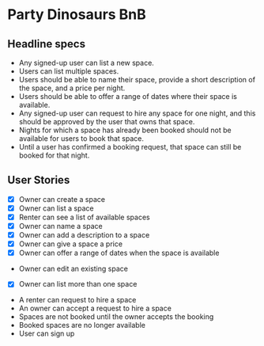 # Party Dinosaurs BnB

## Headline specs

- Any signed-up user can list a new space.
- Users can list multiple spaces.
- Users should be able to name their space, provide a short description of the space, and a price per night.
- Users should be able to offer a range of dates where their space is available.
- Any signed-up user can request to hire any space for one night, and this should be approved by the user   that owns that space.
- Nights for which a space has already been booked should not be available for users to book that space.
- Until a user has confirmed a booking request, that space can still be booked for that night.


## User Stories

- [x] Owner can create a space
- [x] Owner can list a space
- [x] Renter can see a list of available spaces
- [x] Owner can name a space
- [x] Owner can add a description to a space
- [x] Owner can give a space a price
- [x] Owner can offer a range of dates when the space is available
- Owner can edit an existing space
- [x] Owner can list more than one space
- A renter can request to hire a space
- An owner can accept a request to hire a space
- Spaces are not booked until the owner accepts the booking
- Booked spaces are no longer available
- User can sign up
